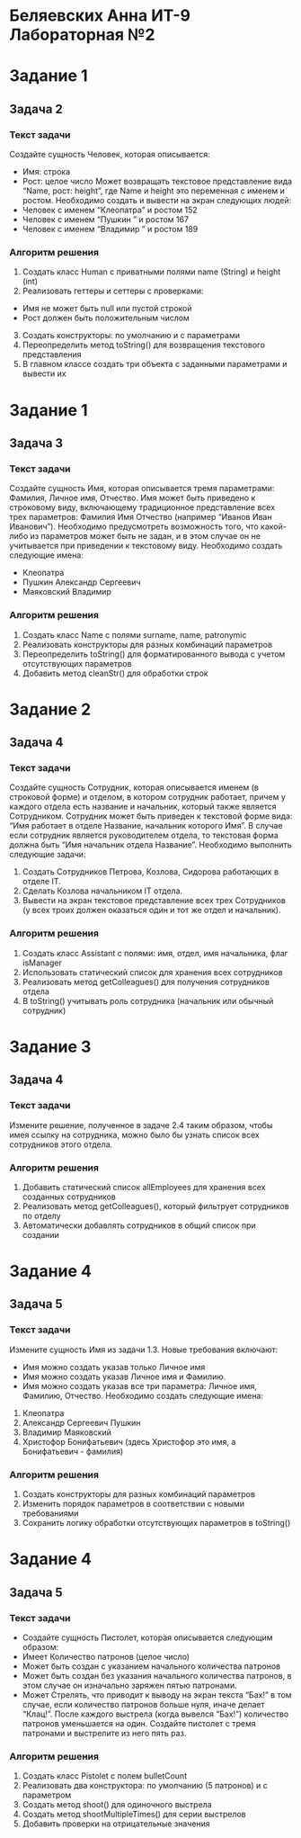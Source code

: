 # Беляевских Анна ИТ-9 Лабораторная №2

# Задание 1
## Задача 2
### Текст задачи
Создайте сущность Человек, которая описывается:
- Имя: строка
- Рост: целое число
Может возвращать текстовое представление вида “Name, рост: height”, где Name и height это
переменная с именем и ростом.
Необходимо создать и вывести на экран следующих людей:
- Человек с именем “Клеопатра” и ростом 152
- Человек с именем “Пушкин ” и ростом 167
- Человек с именем “Владимир ” и ростом 189

### Алгоритм решения
1. Создать класс Human с приватными полями name (String) и height (int)
2. Реализовать геттеры и сеттеры с проверками:
  - Имя не может быть null или пустой строкой
  - Рост должен быть положительным числом
3. Создать конструкторы: по умолчанию и с параметрами
4. Переопределить метод toString() для возвращения текстового представления
5. В главном классе создать три объекта с заданными параметрами и вывести их

# Задание 1
## Задача 3
### Текст задачи
Создайте сущность Имя, которая описывается тремя параметрами: Фамилия, Личное имя,
Отчество. Имя может быть приведено к строковому виду, включающему традиционное
представление всех трех параметров: Фамилия Имя Отчество (например “Иванов Иван
Иванович”). Необходимо предусмотреть возможность того, что какой-либо из параметров может
быть не задан, и в этом случае он не учитывается при приведении к текстовому виду.
Необходимо создать следующие имена:
- Клеопатра
- Пушкин Александр Сергеевич
- Маяковский Владимир

### Алгоритм решения
1. Создать класс Name с полями surname, name, patronymic
2. Реализовать конструкторы для разных комбинаций параметров
3. Переопределить toString() для форматированного вывода с учетом отсутствующих параметров
4. Добавить метод cleanStr() для обработки строк

# Задание 2
## Задача 4
### Текст задачи
Создайте сущность Сотрудник, которая описывается именем (в строковой форме) и отделом, в
котором сотрудник работает, причем у каждого отдела есть название и начальник, который
также является Сотрудником. Сотрудник может быть приведен к текстовой форме вида: “Имя
работает в отделе Название, начальник которого Имя”. В случае если сотрудник является
руководителем отдела, то текстовая форма должна быть “Имя начальник отдела Название”.
Необходимо выполнить следующие задачи:
1. Создать Сотрудников Петрова, Козлова, Сидорова работающих в отделе IT.
2. Сделать Козлова начальником IT отдела.
3. Вывести на экран текстовое представление всех трех Сотрудников (у всех троих должен
оказаться один и тот же отдел и начальник).

### Алгоритм решения
1. Создать класс Assistant с полями: имя, отдел, имя начальника, флаг isManager
2. Использовать статический список для хранения всех сотрудников
3. Реализовать метод getColleagues() для получения сотрудников отдела
4. В toString() учитывать роль сотрудника (начальник или обычный сотрудник)

# Задание 3
## Задача 4
### Текст задачи
Измените решение, полученное в задаче 2.4 таким образом, чтобы имея ссылку на сотрудника,
можно было бы узнать список всех сотрудников этого отдела.

### Алгоритм решения
1. Добавить статический список allEmployees для хранения всех созданных сотрудников
2. Реализовать метод getColleagues(), который фильтрует сотрудников по отделу
3. Автоматически добавлять сотрудников в общий список при создании

# Задание 4
## Задача 5
### Текст задачи
Измените сущность Имя из задачи 1.3. Новые требования включают:
- Имя можно создать указав только Личное имя
- Имя можно создать указав Личное имя и Фамилию.
- Имя можно создать указав все три параметра: Личное имя, Фамилию, Отчество.
Необходимо создать следующие имена:
1. Клеопатра
2. Александр Сергеевич Пушкин
3. Владимир Маяковский
4. Христофор Бонифатьевич (здесь Христофор это имя, а Бонифатьевич - фамилия)

### Алгоритм решения
1. Создать конструкторы для разных комбинаций параметров
2. Изменить порядок параметров в соответствии с новыми требованиями
3. Сохранить логику обработки отсутствующих параметров в toString()

# Задание 4
## Задача 5
### Текст задачи
- Создайте сущность Пистолет, которая описывается следующим образом:
- Имеет Количество патронов (целое число)
- Может быть создан с указанием начального количества патронов
- Может быть создан без указания начального количества патронов, в этом случае он
изначально заряжен пятью патронами.
- Может Стрелять, что приводит к выводу на экран текста “Бах!” в том случае, если
количество патронов больше нуля, иначе делает “Клац!”. После каждого выстрела (когда
вывелся “Бах!”) количество патронов уменьшается на один.
Создайте пистолет с тремя патронами и выстрелите из него пять раз.

### Алгоритм решения
1. Создать класс Pistolet с полем bulletCount
2. Реализовать два конструктора: по умолчанию (5 патронов) и с параметром
3. Создать метод shoot() для одиночного выстрела
4. Создать метод shootMultipleTimes() для серии выстрелов
5. Добавить проверки на отрицательные значения
